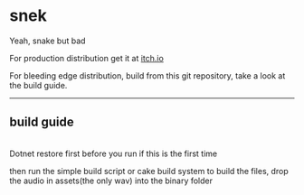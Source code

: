 # snek

Yeah, snake but bad

For production distribution get it at [itch.io](https://mxp-2095onetechguy.itch.io/snekthegam)

For bleeding edge distribution, build from this git repository, take a look at the build guide.
<hr>

## build guide

<br>
Dotnet restore first before you run if this is the first time

then run the simple build script or cake build system to build the files, drop the audio in assets(the only wav) into the binary folder
